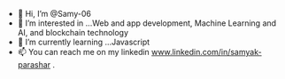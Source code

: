- 👋 Hi, I’m @Samy-06
- 👀 I’m interested in ...Web and app development, Machine Learning and AI, and blockchain technology
- 🌱 I’m currently learning ...Javascript
- 📫 You can reach me on my linkedin www.linkedin.com/in/samyak-parashar .

<!---
Samy-06/Samy-06 is a ✨ special ✨ repository because its `README.md` (this file) appears on your GitHub profile.
You can click the Preview link to take a look at your changes.
--->
